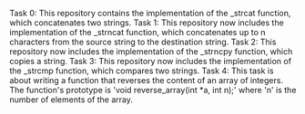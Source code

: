 Task 0: This repository contains the implementation of the _strcat function, which concatenates two strings.
Task 1: This repository now includes the implementation of the _strncat function, which concatenates up to n characters from the source string to the destination string.
Task 2: This repository now includes the implementation of the _strncpy function, which copies a string.
Task 3: This repository now includes the implementation of the _strcmp function, which compares two strings.
Task 4: This task is about writing a function that reverses the content of an array of integers. The function's prototype is 'void reverse_array(int *a, int n);' where 'n' is the number of elements of the array.

